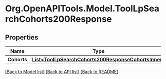 # Org.OpenAPITools.Model.ToolLpSearchCohorts200Response

## Properties

Name | Type | Description | Notes
------------ | ------------- | ------------- | -------------
**Cohorts** | [**List&lt;ToolLpSearchCohorts200ResponseCohortsInner&gt;**](ToolLpSearchCohorts200ResponseCohortsInner.md) |  | 

[[Back to Model list]](../README.md#documentation-for-models) [[Back to API list]](../README.md#documentation-for-api-endpoints) [[Back to README]](../README.md)

